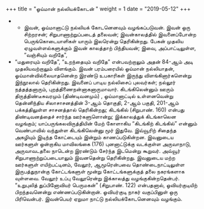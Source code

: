 ﻿+++
title = "ஓய்மான் நல்லியக்கோடன்  "
weight = 1
date = "2019-05-12"
+++


- -  இவன், ஓய்மானாட்டு நல்லியக் கோடனெனவும் வழங்கப்படுவன். இவன் ஒரு சிற்றரசன்; சிறுபாணாற்றுப்படைத் தலைவன்; இவன்காலத்தில் இவனைப்போன்ற பெருங்கொடையாளிகள் யாரும் இலரென்று தெரிகின்றது. பேகன் முதலிய ஏழுவள்ளல்களுக்கும் இவன் காலத்தாற் பிந்தியவன்; இவை, அப்பாட்டிலுள்ள, “வஞ்சியும் வறிதே”, 
-  “மதுரையும் வறிதே”, “உறந்தையும் வறிதே” என்பவற்றாலும் அதன் 84-ஆம் அடி முதலியவற்றாலும் விளங்கும். இவன் பரம்பரையில் ஓய்மான் நல்லியாதன், ஓய்மான்வில்லையாதனென்ற இரண்டு உபகாரிகள் இருந்து விளங்கினார்களென்று இந்நூலால் தெரிகின்றது. இவனைப் பாடிய நல்லிசைப் புலவர்கள்; நல்லூர் நத்தத்தனாரும், புறத்திணைநன்னாகனாருமாவார். கிடங்கிலென்னும் ஊரும் திருத்திண்டீசுவரமும் (திண்டிவனமும்) , ஓய்மானாட்டில் உள்ளனவென்று தென்னிந்திய சிலாசாசனத்தின் 3-ஆம் தொகுதி, 2-ஆம் பகுதி, 201-ஆம் பக்கத்திலுள்ள சாசனத்தால் தெரிகின்றது; கிடங்கில் (சிறுபாண். 160)  என்பது திண்டிவனத்தைச் சார்ந்த ஊர்களுளொன்று; இக்காலத்துக் கிடங்காலென வழங்கும்; யாப்பருங்கலவிருத்தியின் மேற் கோளாகிய “கிடங்கிற் கிடங்கில்” என்னும் வெண்பாவில் வந்துள்ள கிடங்கிலென்னு மூர் இதுவே. இவ்வூரிற் சிதைந்த அகழியும் இடிந்த கோட்டையும் இன்றும் காணப்படுகின்றன. இவனுடைய ஊர்களுள் ஒன்றாகிய மாவிலங்கை (176)  புனனாட்டுக்கு வடக்குள்ள அருவாநாடு, அருவாவடதலை நாடென்ற இரண்டும் சேர்ந்த இடமென்று கூறுவர். அவ்வூர் சிறுபாணாற்றுப்படையாலும் இவனதென்று தெரிகின்றது. இவனுடைய மற்ற ஊர்களுள் எயிற்பட்டினம், வேலூர், ஆமூரென்பவை தொண்டைநாட்டிலுள்ள இருபத்துநான்கு கோட்டங்களுள் மூன்று கோட்டங்களுக்குத் தலை நகரங்களாக வுள்ளவை. வேலூர் உப்பு வேலூரென்று இக்காலத்து வழங்குகின்றதென்பர். “உறுபுலித் துப்பினோவியர் பெருமகன்” (சிறுபாண். 122)  என்பதனால், ஓவியர்குடியிற் பிறந்தவனென்று எண்ணப்படுகின்றான். ஓவியர்குடி நாகர் வகுப்பினுள் ஒரு பிரிவென்பர். இவன்பெயர் ஏறுமா நாட்டு நல்லியக்கோடனெனவும் வழங்கும். 
